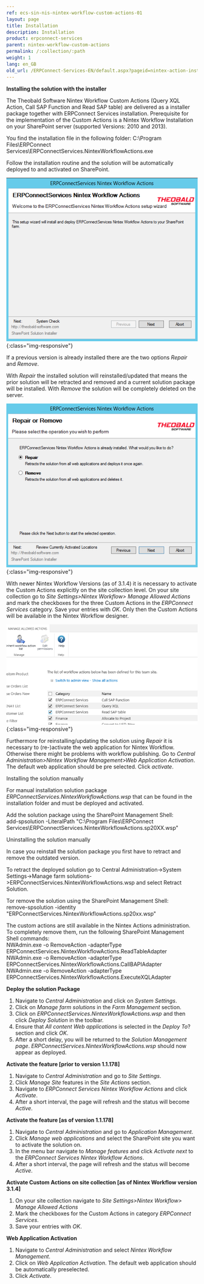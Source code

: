 ```yaml
---
ref: ecs-sin-nis-nintex-workflow-custom-actions-01
layout: page
title: Installation
description: Installation
product: erpconnect-services
parent: nintex-workflow-custom-actions
permalink: /:collection/:path
weight: 1
lang: en_GB
old_url: /ERPConnect-Services-EN/default.aspx?pageid=nintex-action-installation
---
```


**Installing the solution with the installer**

The Theobald Software Nintex Workflow Custom Actions (Query XQL Action, Call SAP Function and Read SAP table) are delivered as a 
installer package together with ERPConnect Services installation. Prerequisite for the implementation of the Custom Actions is a Nintex Workflow Installation on your SharePoint server (supported Versions: 2010 and 2013). 

You find the installation file in the following folder: 
C:\Program Files\ERPConnect Services\ERPConnectServices.NintexWorkflowActions.exe

Follow the installation routine and the solution will be automatically deployed to and activated on SharePoint.


![ECS-Nintex-WorkflowAction_Installation1](/img/content/ECS-Nintex-WorkflowAction_Installation1.png){:class="img-responsive"}

If a previous version is already installed there are the two options *Repair* and *Remove*.

With *Repair* the installed solution will reinstalled/updated that means the prior solution will be retracted and removed and a current solution package will be installed. With *Remove* the solution will be completely deleted on the server.

![ECS-Nintex-WorkflowAction_Installation2](/img/content/ECS-Nintex-WorkflowAction_Installation2.png){:class="img-responsive"}

With newer Nintex Workflow Versions (as of 3.1.4) it is necessary to activate the Custom Actions explicitly on the site collection level. On your site collection go to *Site Settings>Nintex Workflow> Manage Allowed Actions* and mark the checkboxes for the three Custom Actions in the *ERPConnect Services* category. Save your entries with *OK*. Only then the Custom Actions will be available in the Nintex Workflow designer. 

![ECS-Nintex-WorkflowAction_Installation3](/img/content/ECS-Nintex-WorkflowAction_Installation3.png){:class="img-responsive"}

Furthermore for reinstalling/updating the solution using *Repair* it is necessary to (re-)activate the web application for Nintex Workflow. Otherwise there might be problems with workflow publishing. Go to *Central Administration>Nintex Workflow Management>Web Application Activation*. The default web application should be pre selected. Click *activate*.

Installing the solution manually
            
For manual installation solution package *ERPConnectServices.NintexWorkflowActions.wsp* that can be found in the installation folder and must be deployed and activated. 

Add the solution package using the SharePoint Management Shell:<br>
add-spsolution -LiteralPath "C:\Program Files\ERPConnect Services\ERPConnectServices.NintexWorkflowActions.sp20XX.wsp"   

Uninstalling the solution manually

In case you reinstall the solution package you first have to retract and remove the outdated version. 

To retract the deployed solution go to Central Administration->System Settings->Manage farm solutions->ERPConnectServices.NintexWorkflowActions.wsp and select Retract Solution. 

Tor remove the solution using the SharePoint Management Shell:<br>
remove-spsolution -identity "ERPConnectServices.NintexWorkflowActions.sp20xx.wsp"

The custom actions are still available in the Nintex Actions administration. To completely remove them, run the following SharePoint Management Shell commands:<br> 
NWAdmin.exe -o RemoveAction -adapterType ERPConnectServices.NintexWorkflowActions.ReadTableAdapter<br>
NWAdmin.exe -o RemoveAction -adapterType ERPConnectServices.NintexWorkflowActions.CallBAPIAdapter<br>
NWAdmin.exe -o RemoveAction -adapterType ERPConnectServices.NintexWorkflowActions.ExecuteXQLAdapter

**Deploy the solution Package**

1. Navigate to *Central Administration* and click on *System Settings*.
2. Click on *Manage farm solutions* in the *Farm Management* section.
3. Click on *ERPConnectServices.NintexWorkflowActions.wsp* and then click *Deploy Solution* in the toolbar.
4. Ensure that *All content Web applications* is selected in the *Deploy To*? section and click *OK*.
5. After a short delay, you will be returned to the *Solution Management page*. 
   *ERPConnectServices.NintexWorkflowActions.wsp* should now appear as deployed.


**Activate the feature [prior to version 1.1.178]** 

1. Navigate to *Central Administration* and go to *Site Settings*.
2. Click *Manage Site* features in the *Site Actions* section.
3. Navigate to *ERPConnect Services Nintex Workflow Actions* and click *Activate*.
4. After a short interval, the page will refresh and the status will become *Active*.

            
**Activate the feature [as of version 1.1.178]** 

1. Navigate to *Central Administration* and go to *Application Management*.
2. Click *Manage web applications* and select the SharePoint site you want to activate the solution on.
3. In the menu bar navigate to *Manage features* and click *Activate next* to the *ERPConnect Services Nintex Workflow Actions*.
4. After a short interval, the page will refresh and the status will become *Active*.                  
            
**Activate Custom Actions on site collection [as of Nintex Workflow version 3.1.4]**

1. On your site collection navigate to *Site Settings>Nintex Workflow> Manage Allowed Actions*
2. Mark the  checkboxes for the Custom Actions in category *ERPConnect Services*. 
3. Save your entries with *OK*.


**Web Application Activation**        

1. Navigate to *Central Administration* and select *Nintex Workflow Management*.
2. Click on *Web Application Activation*. The default web application should be automatically preselected. 
3. Click *Activate*.